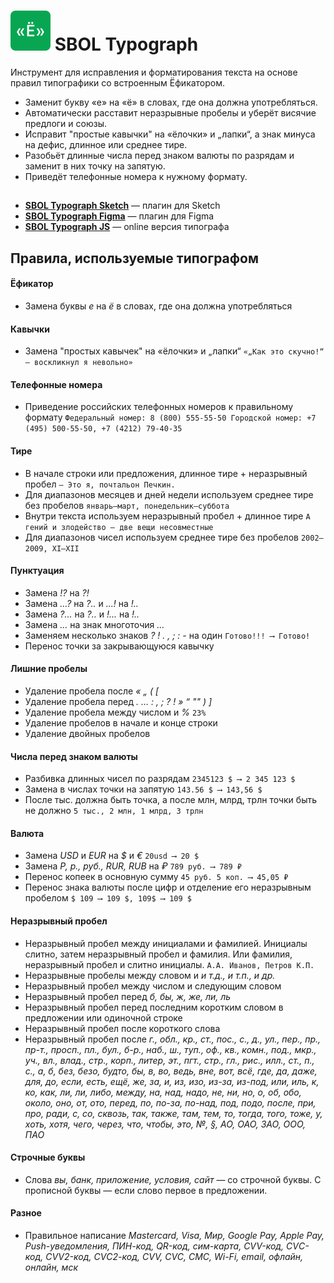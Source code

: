 # ![alt text](https://raw.githubusercontent.com/DanilovM/SBOLTypograph/master/SBOLTypograph_icon.svg) SBOL Typograph

Инструмент для исправления и форматирования текста на основе правил типографики со встроенным Ёфикатором.

* Заменит букву «е» на «ё» в словах, где она должна употребляться. 
* Автоматически расставит неразрывные пробелы и уберёт висячие предлоги и союзы. 
* Исправит "простые кавычки" на «ёлочки» и „лапки“, а знак минуса на дефис, длинное или среднее тире. 
* Разобьёт длинные числа перед знаком валюты по разрядам и заменит в них точку на запятую. 
* Приведёт телефонные номера к нужному формату. 

##  
* __[SBOL Typograph Sketch](https://danilovm.github.io/SBOLTypographSketch/)__ — плагин для Sketch
* __[SBOL Typograph Figma](https://www.figma.com/community/plugin/907888805660596065/SBOL-Typograph)__ — плагин для Figma
* __[SBOL Typograph JS](https://danilovm.github.io/SBOLTypographJS/)__ — online версия типографа
    
    
## Правила, используемые типографом

#### Ёфикатор

* Замена буквы *е* на *ё* в словах, где она должна употребляться 


#### Кавычки

* Замена "простых кавычек" на «ёлочки» и „лапки“ ```«„Как это скучно!“ — воскликнул я невольно»```


#### Телефонные номера

* Приведение российских телефонных номеров к правильному формату ```Федеральный номер: 8 (800) 555-55-50 Городской номер: +7 (495) 500-55-50, +7 (4212) 79-40-35```

#### Тире

* В начале строки или предложения, длинное тире + неразрывный пробел ```— Это я, почтальон Печкин.```
* Для диапазонов месяцев и дней недели используем среднее тире без пробелов ```январь–март, понедельник–суббота```
* Внутри текста используем неразрывный пробел + длинное тире ```А гений и злодейство — две вещи несовместные```
* Для диапазонов чисел используем среднее тире без пробелов ```2002–2009, XI–XII```

#### Пунктуация

* Замена *!?* на *?!*
* Замена *...?* на *?‥* и *...!* на *!‥*
* Замена *?...* на *?‥* и *!...* на *!‥*
* Замена *...* на знак многоточия *…*
* Заменяем несколько знаков *? ! . , ; : -* на один ```Готово!!! ⟶ Готово!```
* Перенос точки за закрывающуюся кавычку

#### Лишние пробелы

* Удаление пробела после *« „ ( [*
* Удаление пробела перед *. … : , ; ? ! » “ "" ) ]*
* Удаление пробела между числом и *%* ```23%```
* Удаление пробелов в начале и конце строки
* Удаление двойных пробелов


#### Числа перед знаком валюты

* Разбивка длинных чисел по разрядам ```2345123 $ ⟶ 2 345 123 $```
* Замена в числах точки на запятую ```143.56 $ ⟶ 143,56 $```
* После тыс. должна быть точка, а после млн, млрд, трлн точки быть не должно ```5 тыс., 2 млн, 1 млрд, 3 трлн```


#### Валюта

* Замена *USD* и *EUR* на *$* и *€* ```20usd ⟶ 20 $```
* Замена *Р, р., руб., RUR, RUB* на *₽* ```789 руб. ⟶ 789 ₽```
* Перенос копеек в основную сумму ```45 руб. 5 коп. ⟶ 45,05 ₽```
* Перенос знака валюты после цифр и отделение его неразрывным пробелом ```$ 109 ⟶ 109 $, 109$ ⟶ 109 $```

#### Неразрывный пробел

* Неразрывный пробел между инициалами и фамилией. Инициалы слитно, затем неразрывный пробел и фамилия. Или фамилия, неразрывный пробел и слитно инициалы. ```А.А. Иванов, Петров К.П.```
* Неразрывные пробелы между словом и *и т.д., и т.п., и др.*
* Неразрывный пробел между числом и следующим словом
* Неразрывный пробел перед *б, бы, ж, же, ли, ль*
* Неразрывный пробел перед последним коротким словом в предложении или одиночной строке
* Неразрывный пробел после короткого слова
* Неразрывный пробел после *г., обл., кр., ст., пос., с., д., ул., пер., пр., пр-т., просп., пл., бул., б-р., наб., ш., туп., оф., кв., комн., под., мкр., уч., вл., влад., стр., корп., литер, эт., пгт., стр., гл., рис., илл., ст., п., c., а, б, без, безо, будто, бы, в, во, ведь, вне, вот, всё, где, да, даже, для, до, если, есть, ещё, же, за, и, из, изо, из-за, из-под, или, иль, к, ко, как, ли, ли, либо, между, на, над, надо, не, ни, но, о, об, обо, около, оно, от, ото, перед, по, по-за, по-над, под, подо, после, при, про, ради, с, со, сквозь, так, также, там, тем, то, тогда, того, тоже, у, хоть, хотя, чего, через, что, чтобы, это, №, §, АО, ОАО, ЗАО, ООО, ПАО*


#### Строчные буквы

* Слова *вы, банк, приложение, условия, сайт* — со строчной буквы. С прописной буквы — если слово первое в предложении.


#### Разное

* Правильное написание *Mastercard, Visa, Мир, Google Pay, Apple Pay, Push-уведомления, ПИН-код, QR-код, сим-карта, СVV-код, СVС-код, СVV2-код, СVС2-код, CVV, CVC, СМС, Wi-Fi, email, офлайн, онлайн, мск*


